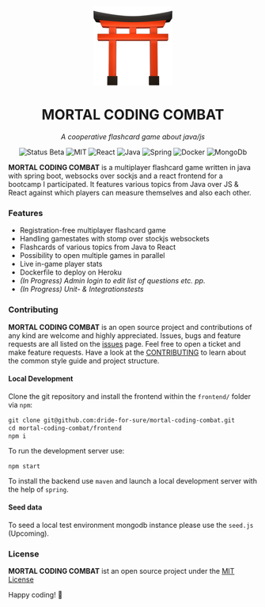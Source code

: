 
<p align=center>
  <img src="logo.png"/>
</p>

<h1 align=center>
MORTAL CODING COMBAT
</h1>

<p align=center><i>A cooperative flashcard game about java/js</i></p>

<p align=center>
  <img alt="Status Beta" src="https://img.shields.io/badge/Status-Beta-green.svg?style=flat"/>  <img alt="MIT" src="https://img.shields.io/badge/License-MIT-yellow.svg"/>  <img alt="React" src="https://img.shields.io/badge/-React-blue?logo=react&style=flat"/>  <img alt="Java" src="https://img.shields.io/badge/-Java-brown?logo=java&style=flat"/>  <img alt="Spring" src="https://img.shields.io/badge/-Spring-lightgrey?logo=spring&style=flat"/>  <img alt="Docker" src="https://img.shields.io/badge/-Docker-grey?logo=docker&style=flat"/>  <img alt="MongoDb" src="https://img.shields.io/badge/-MongoDb-yellow?logo=mongodb&style=flat"/>
</p>

**MORTAL CODING COMBAT** is a multiplayer flashcard game written in java with spring boot, websocks over sockjs and a react frontend for a bootcamp I participated. It features various topics from Java over JS & React against which players can measure themselves and also each other.

### Features
- Registration-free multiplayer flashcard game 
- Handling gamestates with stomp over stockjs websockets
- Flashcards of various topics from Java to React
- Possibility to open multiple games in parallel
- Live in-game player stats
- Dockerfile to deploy on Heroku
- *(In Progress) Admin login to edit list of questions etc. pp.*
- *(In Progress) Unit- & Integrationstests*

### Contributing

**MORTAL CODING COMBAT** is an open source project and contributions of any kind are welcome and highly appreciated. Issues, bugs and feature requests are all listed on the [issues](/issues) page. Feel free to open a ticket and make feature requests. Have a look at the [CONTRIBUTING](CONTRIBUTING.md) to learn about the common style guide and project structure.

#### Local Development

Clone the git repository and install the frontend within the `frontend/` folder via `npm`:

```
git clone git@github.com:dride-for-sure/mortal-coding-combat.git
cd mortal-coding-combat/frontend
npm i
```

To run the development server use:

```
npm start
```

To install the backend use `maven` and launch a local development server with the help of `spring`.

#### Seed data

To seed a local test environment mongodb instance please use the `seed.js` (Upcoming).

### License

**MORTAL CODING COMBAT** ist an open source project under the [MIT License](LICENSE.md)

Happy coding! :metal:
